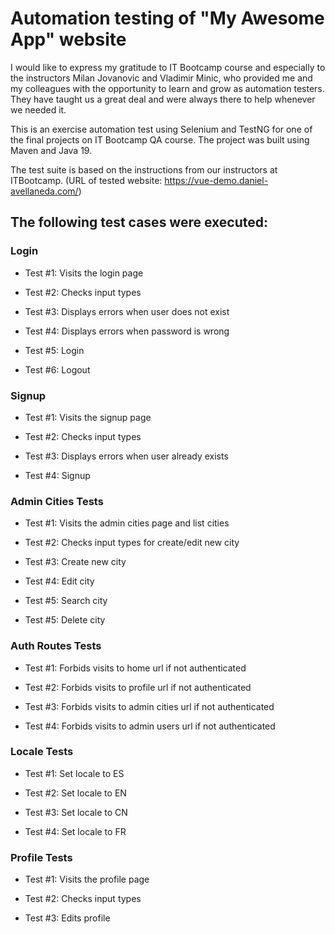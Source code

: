 # Automation testing of "My Awesome App" website

I would like to express my gratitude to IT Bootcamp course and especially to the instructors Milan Jovanovic and Vladimir Minic, who provided me and my colleagues with the opportunity to learn and grow as automation testers. They have taught us a great deal and were always there to help whenever we needed it.

This is an exercise automation test using Selenium and TestNG for one of the final projects on IT Bootcamp QA course. The project was built using Maven and Java 19.

The test suite is based on the instructions from our instructors at ITBootcamp. (URL of tested website: https://vue-demo.daniel-avellaneda.com/)

## The following test cases were executed:


### Login

- Test #1: Visits the login page

- Test #2: Checks input types

- Test #3: Displays errors when user does not exist

- Test #4: Displays errors when password is wrong

- Test #5: Login

- Test #6: Logout


### Signup

- Test #1: Visits the signup page

- Test #2: Checks input types

- Test #3: Displays errors when user already exists

- Test #4: Signup


### Admin Cities Tests

- Test #1: Visits the admin cities page and list cities

- Test #2: Checks input types for create/edit new city

- Test #3: Create new city

- Test #4: Edit city

- Test #5: Search city

- Test #5: Delete city


### Auth Routes Tests

- Test #1: Forbids visits to home url if not authenticated

- Test #2: Forbids visits to profile url if not authenticated

- Test #3: Forbids visits to admin cities url if not authenticated

- Test #4: Forbids visits to admin users url if not authenticated


### Locale Tests

- Test #1: Set locale to ES

- Test #2: Set locale to EN

- Test #3: Set locale to CN

- Test #4: Set locale to FR


### Profile Tests

- Test #1: Visits the profile page

- Test #2: Checks input types

- Test #3: Edits profile
